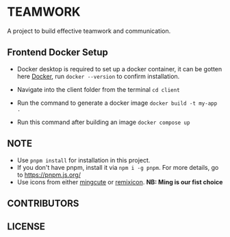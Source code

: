 # TEAMWORK

A project to build effective teamwork and communication.

## Frontend Docker Setup

-   Docker desktop is required to set up a docker container, it can be gotten here [Docker](https://www.docker.com/), run `docker --version` to confirm installation.

-   Navigate into the client folder from the terminal `cd client`

-   Run the command to generate a docker image `docker build -t my-app .`

-   Run this command after building an image `docker compose up`

## NOTE

-   Use `pnpm install` for installation in this project.
-   If you don't have pnpm, install it via `npm i -g pnpm`. For more details, go to https://pnpm.js.org/
-   Use icons from either [mingcute](https://www.mingcute.com/) or [remixicon](https://remixicon.com/). **NB: Ming is our fist choice**

## CONTRIBUTORS

## LICENSE
